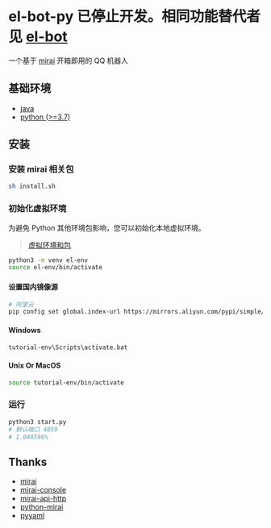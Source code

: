 # el-bot-py 已停止开发。相同功能替代者见 [el-bot](https://github.com/ElpsyCN/el-bot)

一个基于 [mirai](https://github.com/mamoe/mirai) 开箱即用的 QQ 机器人

## 基础环境

- [java](https://www.java.com/zh_CN/)
- [python (>=3.7)](https://www.python.org/)

## 安装

### 安装 mirai 相关包

```sh
sh install.sh
```

### 初始化虚拟环境

为避免 Python 其他环境包影响，您可以初始化本地虚拟环境。

> [虚拟环境和包](https://docs.python.org/zh-cn/3/tutorial/venv.html)

```sh
python3 -m venv el-env
source el-env/bin/activate
```

#### 设置国内镜像源

```sh
# 阿里云
pip config set global.index-url https://mirrors.aliyun.com/pypi/simple/
```

#### Windows

```sh
tutorial-env\Scripts\activate.bat
```

#### Unix Or MacOS

```sh
source tutorial-env/bin/activate
```

### 运行

```py
python3 start.py
# 默认端口 4859
# 1.048596%
```

## Thanks

- [mirai](https://github.com/mamoe/mirai)
- [mirai-console](https://github.com/mamoe/mirai-console)
- [mirai-api-http](https://github.com/mamoe/mirai-api-http)
- [python-mirai](https://github.com/NatriumLab/python-mirai)
- [pyyaml](https://pyyaml.org/)
